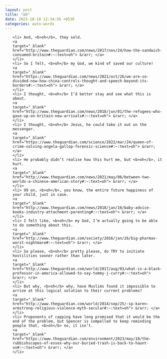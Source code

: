 ```yaml
---
layout: post
title: "oh"
date: 2023-10-10 12:34:56 +0530
categories: auto-words
---
```

<ol>

    <li> And, <b>oh</b>, they sold.
    <a 
    target="_blank" 
    href="http://www.theguardian.com/news/2017/nov/24/how-the-sandwich-consumed-britain#:~:text=oh"> &rarr; </a>
    </li>
    <li> So I felt, <b>oh</b> my God, we kind of saved our culture!
    <a 
    target="_blank" 
    href="https://www.theguardian.com/news/2021/oct/26/we-are-so-divided-now-how-china-controls-thought-and-speech-beyond-its-borders#:~:text=oh"> &rarr; </a>
    </li>
    <li> I thought, <b>oh</b> I’d better stay and see what this is about.
    <a 
    target="_blank" 
    href="http://www.theguardian.com/news/2018/jun/01/the-refugees-who-gave-up-on-britain-new-arrivals#:~:text=oh"> &rarr; </a>
    </li>
    <li> I thought, <b>oh</b> Jesus, he could take it out on the messenger.
    <a 
    target="_blank" 
    href="https://www.theguardian.com/science/2022/mar/24/queen-of-crime-solving-angela-gallop-forensic-science#:~:text=oh"> &rarr; </a>
    </li>
    <li> He probably didn’t realise how this hurt me, but <b>oh</b>, it hurt.
    <a 
    target="_blank" 
    href="http://www.theguardian.com/news/2021/may/06/between-two-worlds-a-chinese-american-story#:~:text=oh"> &rarr; </a>
    </li>
    <li> 99 on, <b>oh</b>, you know, the entire future happiness of your child, just in case.
    <a 
    target="_blank" 
    href="http://www.theguardian.com/news/2018/jan/16/baby-advice-books-industry-attachment-parenting#:~:text=oh"> &rarr; </a>
    </li>
    <li> I felt like, <b>oh</b> my God, I’m actually going to be able to do something about this.
    <a 
    target="_blank" 
    href="http://www.theguardian.com/society/2016/jan/26/big-pharmas-worst-nightmare#:~:text=oh"> &rarr; </a>
    </li>
    <li> So please, <b>oh</b> pretty please, do TRY to initiate hostilities sooner rather than later.
    <a 
    target="_blank" 
    href="http://www.theguardian.com/world/2017/aug/03/what-is-a-black-professor-in-america-allowed-to-say-tommy-j-curry#:~:text=oh"> &rarr; </a>
    </li>
    <li> But why, <b>oh</b> why, have Muslims found it impossible to arrive at this logical solution to their current problems?
    <a 
    target="_blank" 
    href="http://www.theguardian.com/world/2014/sep/25/-sp-karen-armstrong-religious-violence-myth-secular#:~:text=oh"> &rarr; </a>
    </li>
    <li> Proponents of capping have long promised that it would be the end of the problem, but Spencer is compelled to keep reminding people that, <b>oh</b> no, it isn’t.
    <a 
    target="_blank" 
    href="https://www.theguardian.com/environment/2023/may/18/the-rubbishscapes-of-essex-why-our-buried-trash-is-back-to-haunt-us#:~:text=oh"> &rarr; </a>
    </li>